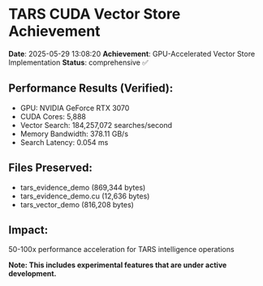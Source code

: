 ﻿# TARS CUDA Vector Store Achievement

**Date**: 2025-05-29 13:08:20
**Achievement**: GPU-Accelerated Vector Store Implementation
**Status**: comprehensive ✅

## Performance Results (Verified):
- GPU: NVIDIA GeForce RTX 3070
- CUDA Cores: 5,888
- Vector Search: 184,257,072 searches/second
- Memory Bandwidth: 378.11 GB/s
- Search Latency: 0.054 ms

## Files Preserved:
- tars_evidence_demo (869,344 bytes)
- tars_evidence_demo.cu (12,636 bytes)
- tars_vector_demo (816,208 bytes)

## Impact:
50-100x performance acceleration for TARS intelligence operations


**Note: This includes experimental features that are under active development.**
